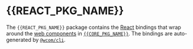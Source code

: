 # {{REACT_PKG_NAME}}

The `{{REACT_PKG_NAME}}` package contains the [React][react] bindings that wrap around the 
[web components][web-components] in [`{{CORE_PKG_NAME}}`][core]. The bindings are auto-generated 
by [`@wcom/cli`][wcom].

[react]: https://reactjs.org
[wcom]: https://github.com/wcom-js/cli
[core]: https://www.npmjs.com/package/{{CORE_PKG_NAME}}
[web-components]: https://developer.mozilla.org/en-US/docs/Web/Web_Components